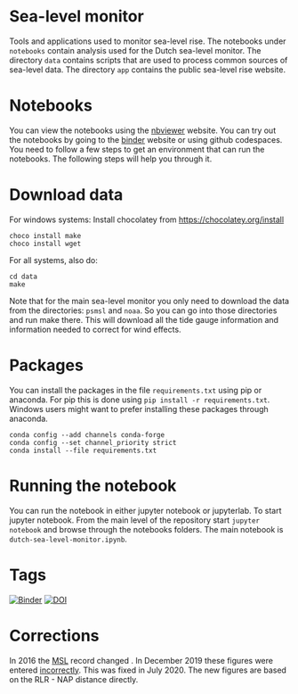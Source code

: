 # Sea-level monitor
Tools and applications used to monitor sea-level rise. The notebooks under `notebooks` contain analysis used for the Dutch sea-level monitor. The directory `data` contains scripts that are used to process common sources of sea-level data. The directory `app` contains the public sea-level rise website.

# Notebooks
You can view the notebooks using the [nbviewer](https://nbviewer.ipython.org/github/openearth/sealevel/tree/master/notebooks/) website. You can try out the notebooks by going to the [binder](https://mybinder.org/v2/gh/openearth/sealevel/master?filepath=notebooks) website or using github codespaces. You need to follow a few steps to get an environment that can run the notebooks. The following steps will help you through it.

# Download data
For windows systems:
Install chocolatey from https://chocolatey.org/install
``` shell
choco install make
choco install wget
```

For all systems, also do:
```
cd data
make
```
Note that for the main sea-level monitor you only need to download the data from the directories: `psmsl` and `noaa`. So you can go into those directories and run make there. This will download all the tide gauge information and information needed to correct for wind effects.

# Packages
You can install the packages in the file `requirements.txt` using pip or anaconda. For pip this is done using `pip install -r requirements.txt`. Windows users might want to prefer installing these packages through anaconda.

```
conda config --add channels conda-forge
conda config --set channel_priority strict
conda install --file requirements.txt
```



# Running the notebook
You can run the notebook in either jupyter notebook or jupyterlab. To start jupyter notebook. From the main level of the repository start `jupyter notebook` and browse through the notebooks folders. The main notebook is `dutch-sea-level-monitor.ipynb`.


# Tags
[![Binder](https://mybinder.org/badge.svg)](https://mybinder.org/v2/gh/openearth/sealevel/master?filepath=notebooks)
[![DOI](https://zenodo.org/badge/90898262.svg)](https://zenodo.org/badge/latestdoi/90898262)

# Corrections
In 2016 the [MSL](https://www.psmsl.org/about_us/news/2016/mtl_msl_correction.php) record changed . In December 2019 these figures were entered [incorrectly](https://github.com/openearth/sealevel/issues/5). This was fixed in July 2020. The new figures are based on the RLR - NAP distance directly.
